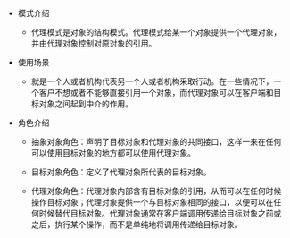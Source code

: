 * 模式介绍

    * 代理模式是对象的结构模式。代理模式给某一个对象提供一个代理对象，并由代理对象控制对原对象的引用。


* 使用场景

    * 就是一个人或者机构代表另一个人或者机构采取行动。在一些情况下，一个客户不想或者不能够直接引用一个对象，而代理对象可以在客户端和目标对象之间起到中介的作用。


* 角色介绍

    * 抽象对象角色：声明了目标对象和代理对象的共同接口，这样一来在任何可以使用目标对象的地方都可以使用代理对象。
    
    * 目标对象角色：定义了代理对象所代表的目标对象。
    
    * 代理对象角色：代理对象内部含有目标对象的引用，从而可以在任何时候操作目标对象；代理对象提供一个与目标对象相同的接口，以便可以在任何时候替代目标对象。代理对象通常在客户端调用传递给目标对象之前或之后，执行某个操作，而不是单纯地将调用传递给目标对象。